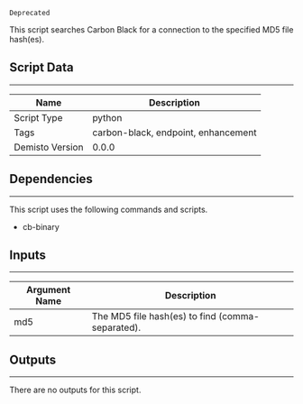 `Deprecated`

This script searches Carbon Black for a connection to the specified MD5 file hash(es).

## Script Data
---

| **Name** | **Description** |
| --- | --- |
| Script Type | python |
| Tags | carbon-black, endpoint, enhancement |
| Demisto Version | 0.0.0 |

## Dependencies
---
This script uses the following commands and scripts.
* cb-binary

## Inputs
---

| **Argument Name** | **Description** |
| --- | --- |
| md5 | The MD5 file hash(es) to find (comma-separated). |

## Outputs
---
There are no outputs for this script. 
